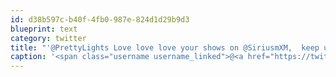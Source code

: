 ```yaml
---
id: d38b597c-b40f-4fb0-987e-824d1d29b9d3
blueprint: text
category: twitter
title: "'@PrettyLights Love love love your shows on @SiriusmXM,  keep up the good work!"
caption: '<span class="username username_linked">@<a href="https://twitter.com/PrettyLights" title="PL">PrettyLights</a></span> Love love love your shows on @SiriusmXM,  keep up the good work!'
---
```

